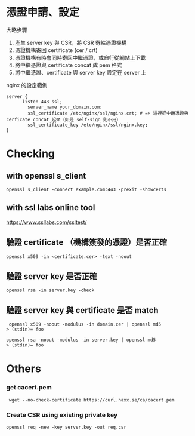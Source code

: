 <!-- TITLE: Ssl Tls -->
<!-- SUBTITLE: A quick summary of Ssl Tls -->


# 憑證申請、設定
大略步驟

1. 產生 server key 與 CSR，將 CSR 寄給憑證機構
2. 憑證機構寄回 certificate (cer / crt)
3. 憑證機構有時會同時寄回中繼憑證，或自行從網站上下載
4. 將中繼憑證與 certificate concat 成 pem 格式
5. 將中繼憑證、certificate 與 server key 設定在 server 上

nginx 的設定範例

```
server {
      listen 443 ssl;
        server_name your_domain.com;
        ssl_certificate /etc/nginx/ssl/nginx.crt; # => 這裡把中繼憑證與 cerficate concat 起來（如是 self-sign 則不用）
        ssl_certificate_key /etc/nginx/ssl/nginx.key;
}
```

# Checking
## with openssl s_client

```
openssl s_client -connect example.com:443 -prexit -showcerts
```

## with ssl labs online tool

https://www.ssllabs.com/ssltest/




## 驗證 certificate （機構簽發的憑證）是否正確

```
openssl x509 -in <certificate.cer> -text -noout
```



## 驗證 server key 是否正確

```
openssl rsa -in server.key -check
```


## 驗證 server key 與 certificate 是否 match

```
 openssl x509 -noout -modulus -in domain.cer | openssl md5
> (stdin)= foo

openssl rsa -noout -modulus -in server.key | openssl md5
> (stdin)= foo
```



# Others


### get cacert.pem

```
 wget --no-check-certificate https://curl.haxx.se/ca/cacert.pem
 ```



### Create CSR using existing private key

```
openssl req -new -key server.key -out req.csr
```

